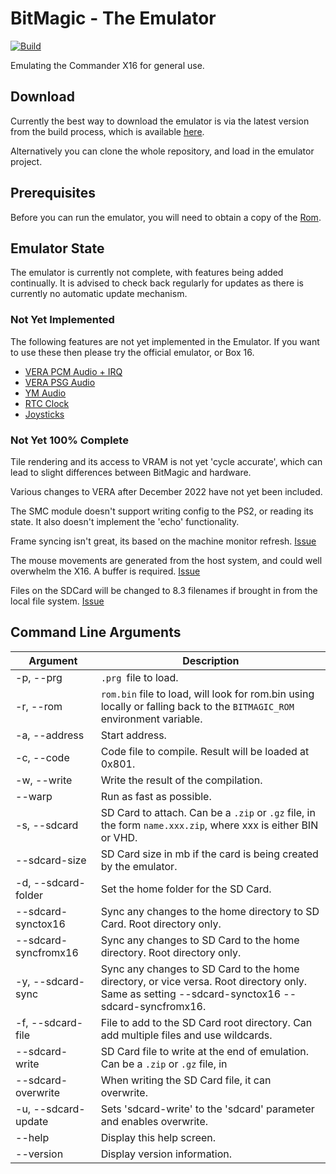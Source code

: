 # BitMagic - The Emulator

[![Build](https://github.com/Yazwh0/BitMagic/actions/workflows/build-test.yml/badge.svg)](https://github.com/Yazwh0/BitMagic/actions/workflows/build-test.yml)

Emulating the Commander X16 for general use.

## Download

Currently the best way to download the emulator is via the latest version from the build process, which is available [here](https://github.com/Yazwh0/BitMagic/releases/download/latest/BitMagic-TheEmulator.zip).

Alternatively you can clone the whole repository, and load in the emulator project.

## Prerequisites

Before you can run the emulator, you will need to obtain a copy of the [Rom](Rom.md).

## Emulator State

The emulator is currently not complete, with features being added continually. It is advised to check back regularly for updates as there is currently no automatic update mechanism.

### Not Yet Implemented

The following features are not yet implemented in the Emulator. If you want to use these then please try the official emulator, or Box 16.

- [VERA PCM Audio + IRQ](https://github.com/Yazwh0/BitMagic.X16Emulator/issues/5)
- [VERA PSG Audio](https://github.com/Yazwh0/BitMagic.X16Emulator/issues/6)
- [YM Audio](https://github.com/Yazwh0/BitMagic.X16Emulator/issues/7)
- [RTC Clock](https://github.com/Yazwh0/BitMagic.X16Emulator/issues/8)
- [Joysticks](https://github.com/Yazwh0/BitMagic.X16Emulator/issues/9)

### Not Yet 100% Complete

Tile rendering and its access to VRAM is not yet 'cycle accurate', which can lead to slight differences between BitMagic and hardware.

Various changes to VERA after December 2022 have not yet been included.

The SMC module doesn't support writing config to the PS2, or reading its state. It also doesn't implement the 'echo' functionality.

Frame syncing isn't great, its based on the machine monitor refresh. [Issue](https://github.com/Yazwh0/BitMagic/issues/10)

The mouse movements are generated from the host system, and could well overwhelm the X16. A buffer is required. [Issue](https://github.com/Yazwh0/BitMagic/issues/11)

Files on the SDCard will be changed to 8.3 filenames if brought in from the local file system. [Issue](https://github.com/Yazwh0/BitMagic/issues/12)

## Command Line Arguments

| Argument               | Description|
| -----------------------|-|
| -p, --prg              | `.prg `file to load. |
| -r, --rom              | `rom.bin` file to load, will look for rom.bin using locally or falling back to the `BITMAGIC_ROM` environment variable. |
| -a, --address          | Start address. |
| -c, --code             | Code file to compile. Result will be loaded at 0x801.
| -w, --write            | Write the result of the compilation.
| --warp                 | Run as fast as possible.
| -s, --sdcard           | SD Card to attach. Can be a `.zip` or `.gz` file, in the form `name.xxx.zip`, where xxx is either BIN or VHD.
| --sdcard-size          | SD Card size in mb if the card is being created by the emulator.
| -d, --sdcard-folder    | Set the home folder for the SD Card.
| --sdcard-synctox16     | Sync any changes to the home directory to SD Card. Root directory only.
| --sdcard-syncfromx16   | Sync any changes to SD Card to the home directory. Root directory only.
| -y, --sdcard-sync      | Sync any changes to SD Card to the home directory, or vice versa. Root directory only. Same as setting --sdcard-synctox16 --sdcard-syncfromx16.
| -f, --sdcard-file      | File to add to the SD Card root directory. Can add multiple files and use wildcards.
| --sdcard-write         | SD Card file to write at the end of emulation. Can be a `.zip` or `.gz` file, in| the form `name.xxx.zip`, where xxx is either BIN or VHD.
| --sdcard-overwrite     | When writing the SD Card file, it can overwrite.
| -u, --sdcard-update    | Sets 'sdcard-write' to the 'sdcard' parameter and enables overwrite.
| --help                 | Display this help screen.
| --version              | Display version information.

